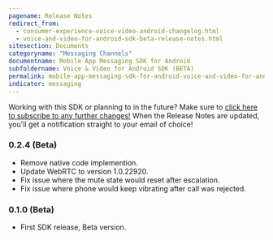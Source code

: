 ```yaml
---
pagename: Release Notes
redirect_from:
  - consumer-experience-voice-video-android-changelog.html
  - voice-and-video-for-android-sdk-beta-release-notes.html
sitesection: Documents
categoryname: "Messaging Channels"
documentname: Mobile App Messaging SDK for Android
subfoldername: Voice & Video for Android SDK (BETA)
permalink: mobile-app-messaging-sdk-for-android-voice-and-video-for-android-sdk-beta-release-notes.html
indicator: messaging
---
```


<div class="subscribe">Working with this SDK or planning to in the future? Make sure to <a href="https://visualping.io/?url=developers.liveperson.com/consumer-experience-voice-video-android-changelog.html&mode=web&css=post-content" target="_blank">click here to subscribe to any further changes!</a> When the Release Notes are updated, you'll get a notification straight to your email of choice!</div>

### 0.2.4 (Beta)

- Remove native code implemention.
- Update WebRTC to version 1.0.22920.
- Fix issue where the mute state would reset after escalation.
- Fix issue where phone would keep vibrating after call was rejected.

### 0.1.0 (Beta)
- First SDK release, Beta version.
